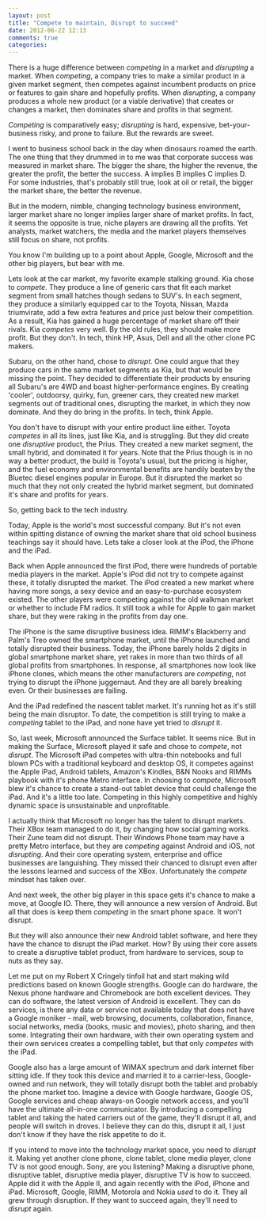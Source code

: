 ```yaml
---
layout: post
title: "Compete to maintain, Disrupt to succeed"
date: 2012-06-22 12:13
comments: true
categories: 
---
```


There is a huge difference between *competing* in a market and *disrupting* a market. When *competing*, a company tries to make a similar product in a given market segment, then competes against incumbent products on price or features to gain share and hopefully profits. When *disrupting*, a company produces a whole new product (or a viable derivative) that creates or changes a market, then dominates share and profits in that segment.

*Competing* is comparatively easy; *disrupting* is hard, expensive, bet-your-business risky, and prone to failure. But the rewards are sweet.

I went to business school back in the day when dinosaurs roamed the earth.  The one thing that they drummed in to me was that corporate success was measured in market share. The bigger the share, the higher the revenue, the greater the profit, the better the success. A implies B implies C implies D. For some industries, that's probably still true, look at oil or retail, the bigger the market share, the better the revenue.

But in the modern, nimble, changing technology business environment, larger market share no longer implies larger share of market profits. In fact, it seems the opposite is true, niche players are drawing all the profits. Yet analysts, market watchers, the media and the market players themselves still focus on share, not profits.

You know I'm building up to a point about Apple, Google, Microsoft and the other big players, but bear with me.

Lets look at the car market, my favorite example stalking ground. Kia chose to *compete*. They produce a line of generic cars that fit each market segment from small hatches though sedans to SUV's. In each segment, they produce a similarly equipped car to the Toyota, Nissan, Mazda triumvirate, add a few extra features and price just below their competition. As a result, Kia has gained a huge percentage of market share off their rivals. Kia *competes* very well. By the old rules, they should make more profit. But they don't. In tech, think HP, Asus, Dell and all the other clone PC makers.

Subaru, on the other hand, chose to *disrupt*. One could argue that they produce cars in the same market segments as Kia, but that would be missing the point. They decided to differentiate their products by ensuring all Subaru's are 4WD and boast higher-performance engines. By creating 'cooler', outdoorsy, quirky, fun, greener cars, they created new market segments out of traditional ones, disrupting the market, in which they now dominate. And they do bring in the profits. In tech, think Apple.

You don't have to disrupt with your entire product line either. Toyota *competes* in all its lines, just like Kia, and is struggling. But they did create one *disruptive* product, the Prius. They created a new market segment, the small hybrid, and dominated it for years. Note that the Prius though is in no way a better product, the build is Toyota's usual, but the pricing is higher, and the fuel economy and environmental benefits are handily beaten by the Bluetec diesel engines popular in Europe. But it disrupted the market so much that they not only created the hybrid market segment, but dominated it's share and profits for years.

So, getting back to the tech industry.

Today, Apple is the world's most successful company. But it's not even within spitting distance of owning the market share that old school business teachings say it should have. Lets take a closer look at the iPod, the iPhone and the iPad.

Back when Apple announced the first iPod, there were hundreds of portable media players in the market. Apple's iPod did not try to compete against these, it totally disrupted the market. The iPod created a new market where having more songs, a sexy device and an easy-to-purchase ecosystem existed. The other players were competing against the old walkman market or whether to include FM radios. It still took a while for Apple to gain market share, but they were raking in the profits from day one.

The iPhone is the same disruptive business idea. RIMM's Blackberry and Palm's Treo owned the smartphone market, until the iPhone launched and totally disrupted their business. Today, the iPhone barely holds 2 digits in global smartphone market share, yet rakes in more than two thirds of all global profits from smartphones. In response, all smartphones now look like iPhone clones, which means the other manufacturers are *competing*, not trying to disrupt the iPhone juggernaut. And they are all barely breaking even. Or their businesses are failing.

And the iPad redefined the nascent tablet market. It's running hot as it's still being the main disruptor. To date, the competition is still trying to make a *competing* tablet to the iPad, and none have yet tried to *disrupt* it.
 
So, last week, Microsoft announced the Surface tablet. It seems nice. But in making the Surface, Microsoft played it safe and chose to *compete*, not *disrupt*. The Microsoft iPad competes with ultra-thin notebooks and full blown PCs with a traditional keyboard and desktop OS, it competes against the Apple iPad, Android tablets, Amazon's Kindles, B&N Nooks and RIMMs playbook with it's phone Metro interface. In choosing to *compete*, Microsoft blew it's chance to create a stand-out tablet device that could challenge the iPad. And it's a little too late. Competing in this highly competitive and highly dynamic space is unsustainable and unprofitable. 

I actually think that Microsoft no longer has the talent to disrupt markets. Their XBox team managed to do it, by changing how social gaming works. Their Zune team did not disrupt. Their Windows Phone team may have a pretty Metro interface, but they are *competing* against Android and iOS, not *disrupting*. And their core operating system, enterprise and office businesses are languishing. They missed their chanced to disrupt even after the lessons learned and success of the XBox. Unfortunately the *compete* mindset has taken over.

And next week, the other big player in this space gets it's chance to make a move, at Google IO. There, they will announce a new version of Android. But all that does is keep them *competing* in the smart phone space. It won't disrupt.

But they will also announce their new Android tablet software, and here they have the chance to disrupt the iPad market. How? By using their core assets to create a disruptive tablet product, from hardware to services, soup to nuts as they say. 

Let me put on my Robert X Cringely tinfoil hat and start making wild predictions based on known Google strengths. Google can do hardware, the Nexus phone hardware and Chromebook are both excellent devices. They can do software, the latest version of Android is excellent. They can do services, is there any data or service not available today that does not have a Google moniker - mail, web browsing, documents, collaboration, finance, social networks, media (books, music and movies), photo sharing, and then some. Integrating their own hardware, with their own operating system and their own services creates a compelling tablet, but that only *competes* with the iPad.

Google also has a large amount of WiMAX spectrum and dark internet fiber sitting idle. If they took this device and married it to a carrier-less, Google-owned and run network, they will totally disrupt both the tablet and probably the phone market too. Imagine a device with Google hardware, Google OS, Google services and cheap always-on Google network access, and you'll have the ultimate all-in-one communicator. By introducing a compelling tablet and taking the hated carriers out of the game, they'll disrupt it all, and people will switch in droves. I believe they can do this, disrupt it all, I just don't know if they have the risk appetite to do it.

If you intend to move into the technology market space, you need to *disrupt* it. Making yet another clone phone, clone tablet, clone media player, clone TV is not good enough. Sony, are you listening? Making a disruptive phone, disruptive tablet, disruptive media player, disruptive TV is how to succeed. Apple did it with the Apple II, and again recently with the iPod, iPhone and iPad. Microsoft, Google, RIMM, Motorola and Nokia *used* to do it. They all grew through disruption. If they want to succeed again, they'll need to *disrupt* again.
